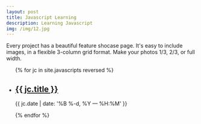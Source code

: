 ```yaml
---
layout: post
title: Javascript Learning
description: Learning Javascript
img: /img/12.jpg
---
```


Every project has a beautiful feature shocase page. It's easy to include images, in a flexible 3-column grid format. Make your photos 1/3, 2/3, or full width.

<ul class="post-list">
{% for jc in site.javascripts reversed %}
    <li>
        <h2><a class="jc-title" href="{{ jc.url | prepend: site.baseurl }}">{{ jc.title }}</a></h2>
        <p class="post-meta">{{ jc.date | date: '%B %-d, %Y — %H:%M' }}</p>
      </li>
{% endfor %}
</ul>
